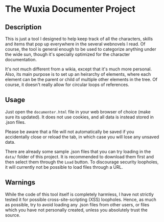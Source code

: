# The Wuxia Documenter Project

## Description
This is just a tool I designed to help keep track of all the characters, skills and items that pop up everywhere in the several webnovels I read. Of course, the tool is general enough to be used to categorize anything under the wide sun, though it's specially optimized for the character documentation.

It's not much different from a wikia, except that it's much more personal. Also, its main purpose is to set up an heirarchy of elements, where each element can be the parent or child of multiple other elements in the tree. Of course, it doesn't really allow for circular loops of references.

## Usage
Just open the `documenter.html` file in your web browser of choice (make sure its updated). It does not use cookies, and all data is instead stored in .json files.  

Please be aware that a file will not automatically be saved if you accidentally close or reload the tab, in which case you will lose any unsaved data.

There are already some sample .json files that you can try loading in the `data/` folder of this project. It is recommended to download them first and then select them through the `Load` button. To discourage security loopholes, it will currently not be possible to load files through a URL.


## Warnings
While the code of this tool itself is completely harmless, I have not strictly tested it for possible cross-site-scripting (XSS) loopholes. Hence, as much as possible, try to avoid loading any .json files from other users, or files which you have not personally created, unless you absolutely trust the source.